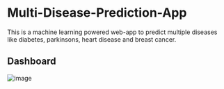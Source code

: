 # Multi-Disease-Prediction-App
This is a machine learning powered web-app to predict multiple diseases like diabetes, parkinsons, heart disease and breast cancer.

## Dashboard
![image](https://github.com/sahilfaizal01/Multi-Disease-Prediction-App/assets/106440078/182e366d-dac9-4a0e-a8d7-b69416cdec7c)

